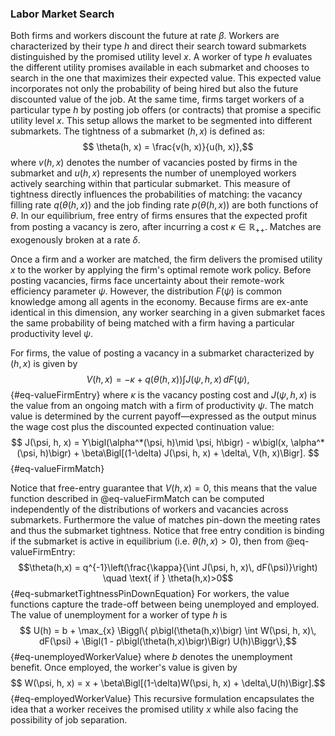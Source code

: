 ### Labor Market Search

Both firms and workers discount the future at rate $\beta$. Workers are characterized by their type $h$ and direct their search toward submarkets distinguished by the promised utility level $x$. A worker of type $h$ evaluates the different utility promises available in each submarket and chooses to search in the one that maximizes their expected value. This expected value incorporates not only the probability of being hired but also the future discounted value of the job. At the same time, firms target workers of a particular type $h$ by posting job offers (or contracts) that promise a specific utility level $x$. This setup allows the market to be segmented into different submarkets. The tightness of a submarket $(h, x)$  is defined as:$$
\theta(h, x) = \frac{v(h, x)}{u(h, x)},$$where $v(h, x)$ denotes the number of vacancies posted by firms in the submarket and $u(h, x)$ represents the number of unemployed workers actively searching within that particular submarket. This measure of tightness directly influences the probabilities of matching: the vacancy filling rate $q(\theta(h, x))$ and the job finding rate $p(\theta(h, x))$ are both functions of $\theta$. In our equilibrium, free entry of firms ensures that the expected profit from posting a vacancy is zero, after incurring a cost $\kappa\in\mathbb{R}_{++}$. Matches are exogenously broken at a rate $\delta$.

Once a firm and a worker are matched, the firm delivers the promised utility $x$ to the worker by applying the firm's optimal remote work policy. Before posting vacancies, firms face uncertainty about their remote-work efficiency parameter $\psi$. However, the distribution $F(\psi)$ is common knowledge among all agents in the economy. Because firms are ex-ante identical in this dimension, any worker searching in a given submarket faces the same probability of being matched with a firm having a particular productivity level $\psi$.

For firms, the value of posting a vacancy in a submarket characterized by $(h, x)$ is given by$$
V(h, x) = -\kappa + q(\theta(h,x))\int J(\psi, h, x)\, dF(\psi),
$$ {#eq-valueFirmEntry}
where $\kappa$ is the vacancy posting cost and $J(\psi, h, x)$ is the value from an ongoing match with a firm of productivity $\psi$. The match value is determined by the current payoff—expressed as the output minus the wage cost plus the discounted expected continuation value:$$
J(\psi, h, x) = Y\bigl(\alpha^*(\psi, h)\mid \psi, h\bigr) - w\bigl(x, \alpha^*(\psi, h)\bigr) + \beta\Bigl[(1-\delta) J(\psi, h, x) + \delta\, V(h, x)\Bigr].
$$ {#eq-valueFirmMatch}

Notice that free-entry guarantee that $V(h,x)=0$, this means that the  value function described in @eq-valueFirmMatch can be computed independently of the distributions of workers and vacancies across submarkets. Furthermore the value of matches pin-down the meeting rates and thus the submarket tightness. Notice that free entry condition is binding if the submarket is active in equilibrium (i.e. $\theta(h,x)>0$), then from @eq-valueFirmEntry:$$\theta(h,x) = q^{-1}\left(\frac{\kappa}{\int J(\psi, h, x)\, dF(\psi)}\right) \quad \text{ if } \theta(h,x)>0$${#eq-submarketTightnessPinDownEquation}
For workers, the value functions capture the trade-off between being unemployed and employed. The value of unemployment for a worker of type $h$ is$$
U(h) = b + \max_{x} \Biggl\{ p\bigl(\theta(h,x)\bigr) \int W(\psi, h, x)\, dF(\psi) + \Bigl(1 - p\bigl(\theta(h,x)\bigr)\Bigr) U(h)\Biggr\},$${#eq-unemployedWorkerValue}
where $b$ denotes the unemployment benefit. Once employed, the worker's value is given by$$
W(\psi, h, x) = x + \beta\Bigl[(1-\delta)W(\psi, h, x) + \delta\,U(h)\Bigr].$${#eq-employedWorkerValue}
This recursive formulation encapsulates the idea that a worker receives the promised utility $x$ while also facing the possibility of job separation.

